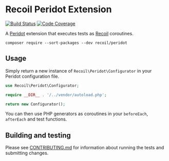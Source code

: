 # Recoil Peridot Extension

[![Build Status](http://img.shields.io/travis/recoilphp/peridot/master.svg?style=flat-square)](https://travis-ci.org/recoilphp/peridot)
[![Code Coverage](https://img.shields.io/codecov/c/github/recoilphp/peridot/master.svg?style=flat-square)](https://codecov.io/github/recoilphp/peridot)

A [Peridot](https://github.com/peridot-php/peridot) extension that executes tests
as [Recoil](https://github.com/recoilphp/recoil) coroutines.

    composer require --sort-packages --dev recoil/peridot

## Usage

Simply return a new instance of `Recoil\Peridot\Configurator` in your Peridot
configuration file.

```php
use Recoil\Peridot\Configurator;

require __DIR__ . '/../vendor/autoload.php';

return new Configurator();
```

You can then use PHP generators as coroutines in your `beforeEach`, `afterEach`
and test functions.

## Building and testing

Please see [CONTRIBUTING.md](.github/CONTRIBUTING.md) for information about
running the tests and submitting changes.
